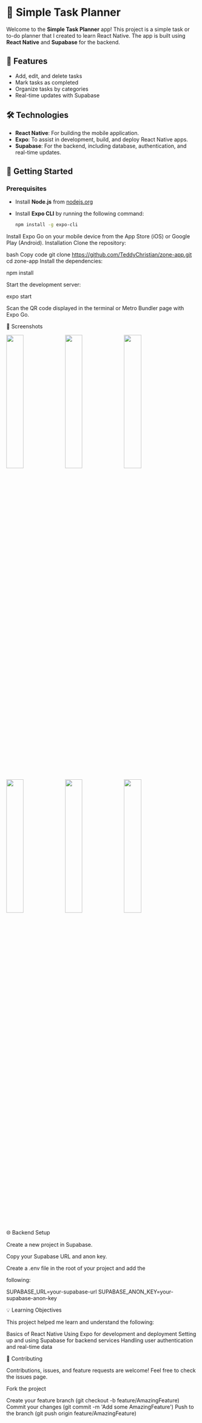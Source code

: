 # 📝 Simple Task Planner

Welcome to the **Simple Task Planner** app! This project is a simple task or to-do planner that I created to learn React Native. The app is built using **React Native** and **Supabase** for the backend.

## 📱 Features

- Add, edit, and delete tasks
- Mark tasks as completed
- Organize tasks by categories
- Real-time updates with Supabase

## 🛠️ Technologies

- **React Native**: For building the mobile application.
- **Expo**: To assist in development, build, and deploy React Native apps.
- **Supabase**: For the backend, including database, authentication, and real-time updates.

## 🚀 Getting Started

### Prerequisites

- Install **Node.js** from [nodejs.org](https://nodejs.org/)
- Install **Expo CLI** by running the following command:

  ```bash
  npm install -g expo-cli
Install Expo Go on your mobile device from the App Store (iOS) or Google Play (Android).
Installation
Clone the repository:

bash
Copy code
git clone https://github.com/TeddyChristian/zone-app.git
cd zone-app
Install the dependencies:

npm install

Start the development server:

expo start

Scan the QR code displayed in the terminal or Metro Bundler page with Expo Go.


📸 Screenshots

<img src="./assets/readme/zone-1.jpg" width="30%" /> 
<img src="./assets/readme/zone-2.jpg" width="30%" /> 
<img src="./assets/readme/zone-3.jpg" width="30%" />
<img src="./assets/readme/zone-4.jpg" width="30%" />
<img src="./assets/readme/zone-5.jpg" width="30%" />
<img src="./assets/readme/zone-preview-qr-code.png" width="30%" />

🌐 Backend Setup

Create a new project in Supabase.

Copy your Supabase URL and anon key.

Create a .env file in the root of your project and add the 

following:

SUPABASE_URL=your-supabase-url
SUPABASE_ANON_KEY=your-supabase-anon-key

💡 Learning Objectives

This project helped me learn and understand the following:

Basics of React Native
Using Expo for development and deployment
Setting up and using Supabase for backend services
Handling user authentication and real-time data

🤝 Contributing

Contributions, issues, and feature requests are welcome! Feel free to check the issues page.

Fork the project

Create your feature branch (git checkout -b feature/AmazingFeature)
Commit your changes (git commit -m 'Add some AmazingFeature')
Push to the branch (git push origin feature/AmazingFeature)